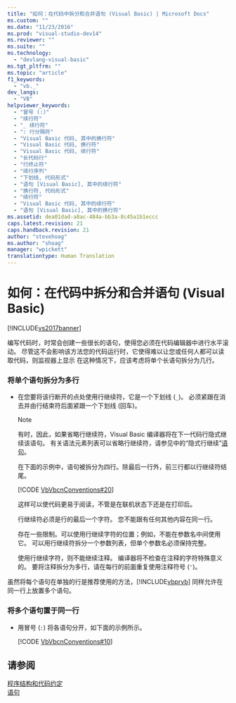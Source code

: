 ```yaml
---
title: "如何：在代码中拆分和合并语句 (Visual Basic) | Microsoft Docs"
ms.custom: ""
ms.date: "11/23/2016"
ms.prod: "visual-studio-dev14"
ms.reviewer: ""
ms.suite: ""
ms.technology: 
  - "devlang-visual-basic"
ms.tgt_pltfrm: ""
ms.topic: "article"
f1_keywords: 
  - "vb._"
dev_langs: 
  - "VB"
helpviewer_keywords: 
  - "冒号 (:)"
  - "续行符"
  - "_ 续行符"
  - ": 行分隔符"
  - "Visual Basic 代码, 其中的换行符"
  - "Visual Basic 代码, 换行符"
  - "Visual Basic 代码, 续行符"
  - "长代码行"
  - "行终止符"
  - "续行序列"
  - "下划线, 代码形式"
  - "语句 [Visual Basic], 其中的续行符"
  - "换行符, 代码形式"
  - "续行符"
  - "Visual Basic 代码, 其中的续行符"
  - "语句 [Visual Basic], 其中的换行符"
ms.assetid: dea01dad-a8ac-484a-bb3a-8c45a1b1eccc
caps.latest.revision: 21
caps.handback.revision: 21
author: "stevehoag"
ms.author: "shoag"
manager: "wpickett"
translationtype: Human Translation
---
```

# 如何：在代码中拆分和合并语句 (Visual Basic)
[!INCLUDE[vs2017banner](../../../csharp/includes/vs2017banner.md)]

编写代码时，时常会创建一些很长的语句，使得您必须在代码编辑器中进行水平滚动。  尽管这不会影响该方法您的代码运行时，它使得难以让您或任何人都可以读取代码，则监视器上显示  在这种情况下，应该考虑将单个长语句拆分为几行。  
  
### 将单个语句拆分为多行  
  
-   在您要将该行断开的点处使用行继续符，它是一个下划线 \(`_`\)。  必须紧跟在消去并由行结束符后面紧跟一个下划线 \(回车\)。  
  
    > [!NOTE]
    >  有时，因此，如果省略行继续符，Visual Basic 编译器将在下一代码行隐式继续该语句。  有关语法元素列表可以省略行继续符，请参见中的“隐式行继续”[语句](../../../visual-basic/programming-guide/language-features/statements.md)。  
  
     在下面的示例中，语句被拆分为四行。除最后一行外，前三行都以行继续符结尾。  
  
     [!CODE [VbVbcnConventions#20](../CodeSnippet/VS_Snippets_VBCSharp/VbVbcnConventions#20)]  
  
     这样可以使代码更易于阅读，不管是在联机状态下还是在打印后。  
  
     行继续符必须是行的最后一个字符。  您不能跟有任何其他内容在同一行。  
  
     存在一些限制。可以使用行继续字符的位置；例如，不能在参数名中间使用它。  可以用行继续符拆分一个参数列表，但单个参数名必须保持完整。  
  
     使用行继续字符，则不能继续注释。  编译器将不检查在注释的字符特殊意义的。  要将注释拆分为多行，请在每行的前面重复使用注释符号 \(`'`\)。  
  
 虽然将每个语句在单独的行是推荐使用的方法，[!INCLUDE[vbprvb](../../../csharp/programming-guide/concepts/linq/includes/vbprvb_md.md)] 同样允许在同一行上放置多个语句。  
  
### 将多个语句置于同一行  
  
-   用冒号 \(`:`\) 将各语句分开，如下面的示例所示。  
  
     [!CODE [VbVbcnConventions#10](../CodeSnippet/VS_Snippets_VBCSharp/VbVbcnConventions#10)]  
  
## 请参阅  
 [程序结构和代码约定](../../../visual-basic/programming-guide/program-structure/program-structure-and-code-conventions.md)   
 [语句](../../../visual-basic/programming-guide/language-features/statements.md)